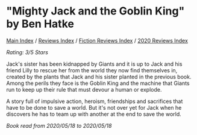 # "Mighty Jack and the Goblin King" by Ben Hatke

[Main Index](../../../README.md) / [Reviews Index](../../README.md) / [Fiction Reviews Index](../README.md) / [2020 Reviews Index](README.md)

*Rating: 3/5 Stars*

Jack's sister has been kidnapped by Giants and it is up to Jack and his friend Lilly to rescue her from the world they now find themselves in, created by the plants that Jack and his sister planted in the previous book. Among the perils they face is the Goblin King and the machine that Giants run to keep up their rule that must devour a human or explode.

A story full of impulsive action, heroism, friendships and sacrifices that have to be done to save a world. But it's not over yet for Jack when he discovers he has to team up with another at the end to save the world.

*Book read from 2020/05/18 to 2020/05/18*
